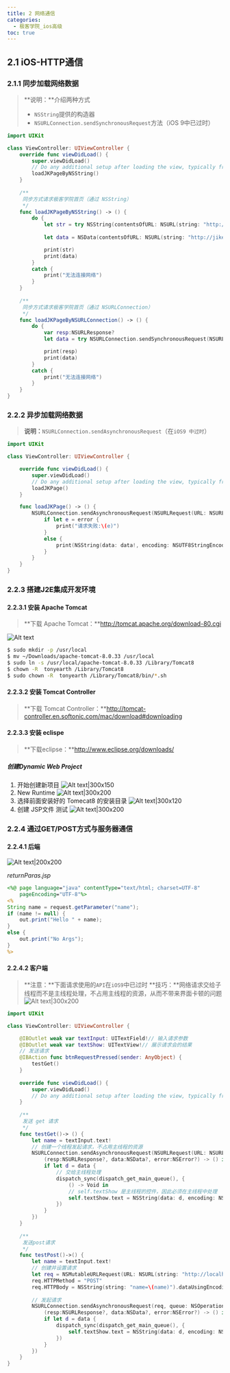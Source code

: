 ```yaml
---
title: 2 网络通信
categories:
  - 极客学院_ios高级
toc: true
---
```



## 2.1	iOS-HTTP通信

### 2.1.1	同步加载网络数据
>**说明：**介绍两种方式
>+ `NSString`提供的构造器
>+ `NSURLConnection.sendSynchronousRequest`方法（iOS 9中已过时）

```swift
import UIKit

class ViewController: UIViewController {
    override func viewDidLoad() {
        super.viewDidLoad()
        // Do any additional setup after loading the view, typically from a nib.
        loadJKPageByNSString()
    }
    
    /**
     同步方式请求极客学院首页（通过 NSString）
     */
    func loadJKPageByNSString() -> () {
        do {
            let str = try NSString(contentsOfURL: NSURL(string: "http://jikexueyuan.com")!, encoding: NSUTF8StringEncoding)
            
            let data = NSData(contentsOfURL: NSURL(string: "http://jikexueyuan.com")!)

            print(str)
            print(data)
        }
        catch {
            print("无法连接网络")
        }
    }
    
    /**
     同步方式请求极客学院首页（通过 NSURLConnection）
     */
    func loadJKPageByNSURLConnection() -> () {
        do {
            var resp:NSURLResponse?
            let data = try NSURLConnection.sendSynchronousRequest(NSURLRequest(URL: NSURL(string: "http://hikexueyuan.com")!), returningResponse: &resp)

            print(resp)
            print(data)
        }
        catch {
            print("无法连接网络")
        }
    }
}
```


### 2.2.2	异步加载网络数据
>**说明：**`NSURLConnection.sendAsynchronousRequest`（在`iOS9 中过时`）

```swift
import UIKit

class ViewController: UIViewController {

    override func viewDidLoad() {
        super.viewDidLoad()
        // Do any additional setup after loading the view, typically from a nib.
        loadJKPage()
    }

    func loadJKPage() -> () {
        NSURLConnection.sendAsynchronousRequest(NSURLRequest(URL: NSURL(string: "http://jikexueyuan.com")!), queue: NSOperationQueue()) {(resp:NSURLResponse?, data:NSData?, error:NSError?) -> Void in
            if let e = error {
                print("请求失败:\(e)")
            }
            else {
                print(NSString(data: data!, encoding: NSUTF8StringEncoding))
            }
        }
    }
}
```


### 2.2.3 搭建J2E集成开发环境

#### 2.2.3.1	安装 Apache Tomcat
>**下载 Apache Tomcat：**http://tomcat.apache.org/download-80.cgi

![Alt text](http://o6ul1xz4z.bkt.clouddn.com/img/%E5%B1%8F%E5%B9%95%E5%BF%AB%E7%85%A7%202016-04-21%20%E4%B8%8A%E5%8D%8812.30.32.png)

```bash
$ sudo mkdir -p /usr/local
$ mv ~/Downloads/apache-tomcat-8.0.33 /usr/local
$ sudo ln -s /usr/local/apache-tomcat-8.0.33 /Library/Tomcat8
$ chown -R  tonyearth /Library/Tomcat8
$ sudo chown -R  tonyearth /Library/Tomcat8/bin/*.sh
```

#### 2.2.3.2	安装 Tomcat Controller
>**下载 Tomcat Controller：**http://tomcat-controller.en.softonic.com/mac/download#downloading

#### 2.2.3.3	安装 eclispe
>**下载eclipse：**http://www.eclipse.org/downloads/


##### 创建Dynamic Web Project
1. 开始创建新项目
![Alt text|300x150](http://o6ul1xz4z.bkt.clouddn.com/img/%E5%B1%8F%E5%B9%95%E5%BF%AB%E7%85%A7%202016-04-21%20%E4%B8%8A%E5%8D%8812.35.45.png)
2. New Runtime
![Alt text|300x200](http://o6ul1xz4z.bkt.clouddn.com/img/%E5%B1%8F%E5%B9%95%E5%BF%AB%E7%85%A7%202016-04-21%20%E4%B8%8A%E5%8D%8812.35.56.png)
3. 选择前面安装好的 Tomecat8 的安装目录
![Alt text|300x120](http://o6ul1xz4z.bkt.clouddn.com/img/%E5%B1%8F%E5%B9%95%E5%BF%AB%E7%85%A7%202016-04-21%20%E4%B8%8A%E5%8D%8812.35.17.png)
4. 创建 JSP文件 测试
![Alt text|300x200](http://o6ul1xz4z.bkt.clouddn.com/img/%E5%B1%8F%E5%B9%95%E5%BF%AB%E7%85%A7%202016-04-21%20%E4%B8%8A%E5%8D%8812.39.14.png)


### 2.2.4	通过GET/POST方式与服务器通信

#### 2.2.4.1	后端
![Alt text|200x200](http://o6ul1xz4z.bkt.clouddn.com/img/1461253557430.png)

*returnParas.jsp*

```jsp
<%@ page language="java" contentType="text/html; charset=UTF-8"
    pageEncoding="UTF-8"%>
<%
String name = request.getParameter("name");
if (name != null) {
	out.print("Hello " + name);
}
else {
	out.print("No Args");
}
%>
```


#### 2.2.4.2	客户端
>**注意：**下面请求使用的`API`在`iOS9`中已过时
>**技巧：**网络请求交给子线程而不是主线程处理，不占用主线程的资源，从而不带来界面卡顿的问题
![Alt text|300x200](http://o6ul1xz4z.bkt.clouddn.com/img/1462710986603_get.gif)

```swift
import UIKit

class ViewController: UIViewController {

    @IBOutlet weak var textInput: UITextField!// 输入请求参数
    @IBOutlet weak var textShow: UITextView!// 展示请求会的结果
    // 发送请求
    @IBAction func btnRequestPressed(sender: AnyObject) {
        testGet()
    }
    
    override func viewDidLoad() {
        super.viewDidLoad()
        // Do any additional setup after loading the view, typically from a nib.
    }
    
    /**
     发送 get 请求
     */
    func testGet()-> () {
        let name = textInput.text!
        // 创建一个线程发起请求，不占用主线程的资源
        NSURLConnection.sendAsynchronousRequest(NSURLRequest(URL: NSURL(string: "http://localhost:8080/MyServer/returnParas.jsp?name=\(name)")!), queue: NSOperationQueue(), completionHandler: {
            (resp:NSURLResponse?, data:NSData?, error:NSError?) -> () in
            if let d = data {
                // 交给主线程处理
                dispatch_sync(dispatch_get_main_queue(), {
                    () -> Void in
                    // self.textShow 是主线程的控件，因此必须在主线程中处理
                    self.textShow.text = NSString(data: d, encoding: NSUTF8StringEncoding)! as String
                })
            }
        })
    }
    
    /**
     发送post请求
     */
    func testPost()->() {
        let name = textInput.text!
        // 创建并设置请求
        let req = NSMutableURLRequest(URL: NSURL(string: "http://localhost:8080/MyServer/returnParas.jsp")!)
        req.HTTPMethod = "POST"
        req.HTTPBody = NSString(string: "name=\(name)").dataUsingEncoding(NSUTF8StringEncoding)
        
        // 发起请求
        NSURLConnection.sendAsynchronousRequest(req, queue: NSOperationQueue(), completionHandler: {
            (resp:NSURLResponse?, data:NSData?, error:NSError?) -> () in
            if let d = data {
                dispatch_sync(dispatch_get_main_queue(), {
                    self.textShow.text = NSString(data: d, encoding: NSUTF8StringEncoding)! as String
                })
            }
        })
    }
}
```


